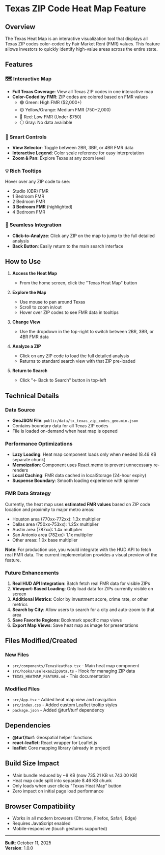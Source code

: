 # Texas ZIP Code Heat Map Feature

## Overview
The Texas Heat Map is an interactive visualization tool that displays all Texas ZIP codes color-coded by Fair Market Rent (FMR) values. This feature allows investors to quickly identify high-value areas across the entire state.

## Features

### 🗺️ Interactive Map
- **Full Texas Coverage**: View all Texas ZIP codes in one interactive map
- **Color-Coded by FMR**: ZIP codes are colored based on FMR values
  - 🟢 Green: High FMR ($2,000+)
  - 🟡 Yellow/Orange: Medium FMR ($750-$2,000)
  - 🔴 Red: Low FMR (Under $750)
  - ⚪ Gray: No data available

### 🎯 Smart Controls
- **View Selector**: Toggle between 2BR, 3BR, or 4BR FMR data
- **Interactive Legend**: Color scale reference for easy interpretation
- **Zoom & Pan**: Explore Texas at any zoom level

### 💡 Rich Tooltips
Hover over any ZIP code to see:
- Studio (0BR) FMR
- 1 Bedroom FMR
- 2 Bedroom FMR
- **3 Bedroom FMR** (highlighted)
- 4 Bedroom FMR

### 🔗 Seamless Integration
- **Click-to-Analyze**: Click any ZIP on the map to jump to the full detailed analysis
- **Back Button**: Easily return to the main search interface

## How to Use

1. **Access the Heat Map**
   - From the home screen, click the "Texas Heat Map" button

2. **Explore the Map**
   - Use mouse to pan around Texas
   - Scroll to zoom in/out
   - Hover over ZIP codes to see FMR data in tooltips

3. **Change View**
   - Use the dropdown in the top-right to switch between 2BR, 3BR, or 4BR FMR data

4. **Analyze a ZIP**
   - Click on any ZIP code to load the full detailed analysis
   - Returns to standard search view with that ZIP pre-loaded

5. **Return to Search**
   - Click "← Back to Search" button in top-left

## Technical Details

### Data Source
- **GeoJSON File**: `public/data/tx_texas_zip_codes_geo.min.json`
- Contains boundary data for all Texas ZIP codes
- File is loaded on-demand when heat map is opened

### Performance Optimizations
- **Lazy Loading**: Heat map component loads only when needed (8.46 KB separate chunk)
- **Memoization**: Component uses React.memo to prevent unnecessary re-renders
- **Local Caching**: FMR data cached in localStorage (24-hour expiry)
- **Suspense Boundary**: Smooth loading experience with spinner

### FMR Data Strategy
Currently, the heat map uses **estimated FMR values** based on ZIP code location and proximity to major metro areas:
- Houston area (770xx-772xx): 1.3x multiplier
- Dallas area (750xx-753xx): 1.25x multiplier
- Austin area (787xx): 1.4x multiplier
- San Antonio area (782xx): 1.1x multiplier
- Other areas: 1.0x base multiplier

**Note**: For production use, you would integrate with the HUD API to fetch real FMR data. The current implementation provides a visual preview of the feature.

### Future Enhancements
1. **Real HUD API Integration**: Batch fetch real FMR data for visible ZIPs
2. **Viewport-Based Loading**: Only load data for ZIPs currently visible on screen
3. **Additional Metrics**: Color by investment score, crime rate, or other metrics
4. **Search by City**: Allow users to search for a city and auto-zoom to that area
5. **Save Favorite Regions**: Bookmark specific map views
6. **Export Map Views**: Save heat map as image for presentations

## Files Modified/Created

### New Files
- `src/components/TexasHeatMap.tsx` - Main heat map component
- `src/hooks/useTexasZipData.ts` - Hook for managing ZIP data
- `TEXAS_HEATMAP_FEATURE.md` - This documentation

### Modified Files
- `src/App.tsx` - Added heat map view and navigation
- `src/index.css` - Added custom Leaflet tooltip styles
- `package.json` - Added @turf/turf dependency

## Dependencies
- **@turf/turf**: Geospatial helper functions
- **react-leaflet**: React wrapper for Leaflet.js
- **leaflet**: Core mapping library (already in project)

## Build Size Impact
- Main bundle reduced by ~8 KB (now 735.21 KB vs 743.00 KB)
- Heat map code split into separate 8.46 KB chunk
- Only loads when user clicks "Texas Heat Map" button
- Zero impact on initial page load performance

## Browser Compatibility
- Works in all modern browsers (Chrome, Firefox, Safari, Edge)
- Requires JavaScript enabled
- Mobile-responsive (touch gestures supported)

---

**Built**: October 11, 2025  
**Version**: 1.0.0

